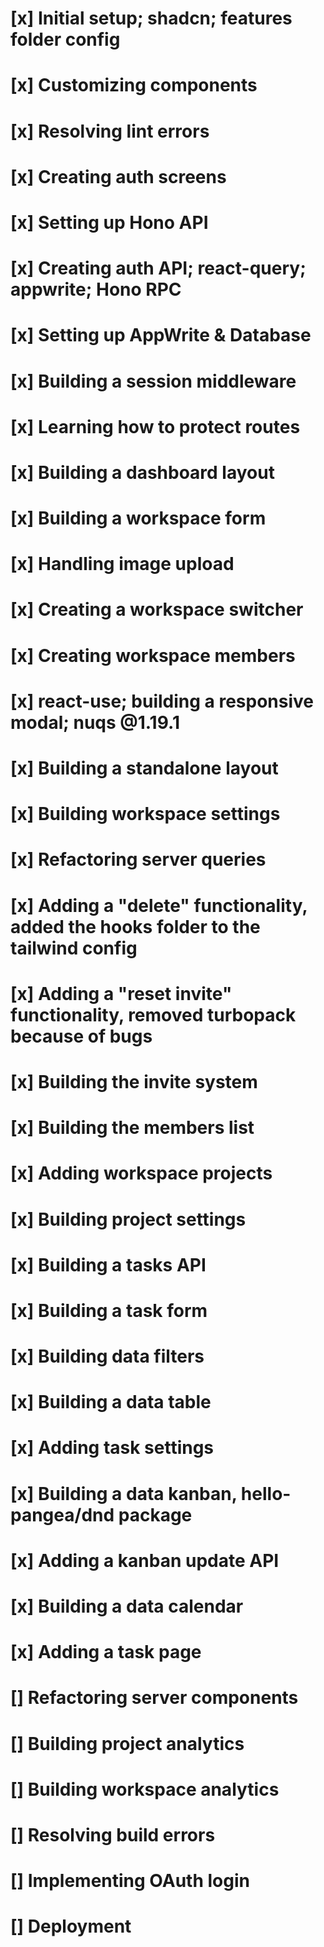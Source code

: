 # [x] Initial setup; shadcn; features folder config

# [x] Customizing components

# [x] Resolving lint errors

# [x] Creating auth screens

# [x] Setting up Hono API

# [x] Creating auth API; react-query; appwrite; Hono RPC

# [x] Setting up AppWrite & Database

# [x] Building a session middleware

# [x] Learning how to protect routes

# [x] Building a dashboard layout

# [x] Building a workspace form

# [x] Handling image upload

# [x] Creating a workspace switcher

# [x] Creating workspace members

# [x] react-use; building a responsive modal; nuqs @1.19.1

# [x] Building a standalone layout

# [x] Building workspace settings

# [x] Refactoring server queries

# [x] Adding a "delete" functionality, added the hooks folder to the tailwind config

# [x] Adding a "reset invite" functionality, removed turbopack because of bugs

# [x] Building the invite system

# [x] Building the members list

# [x] Adding workspace projects

# [x] Building project settings

# [x] Building a tasks API

# [x] Building a task form

# [x] Building data filters

# [x] Building a data table

# [x] Adding task settings

# [x] Building a data kanban, hello-pangea/dnd package

# [x] Adding a kanban update API

# [x] Building a data calendar

# [x] Adding a task page

# [] Refactoring server components

# [] Building project analytics

# [] Building workspace analytics

# [] Resolving build errors

# [] Implementing OAuth login

# [] Deployment
